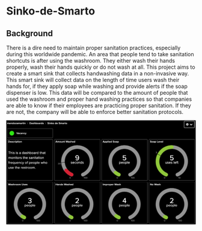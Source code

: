 # Sinko-de-Smarto

## Background

There is a dire need to maintain proper sanitation practices, especially during this worldwide pandemic. An area that people tend to take sanitation shortcuts is after using the washroom. They either wash their hands properly, wash their hands quickly or do not wash at all. This project aims to create a smart sink that collects handwashing data in a non-invasive way. This smart sink will collect data on the length of time users wash their hands for, if they apply soap while washing and provide alerts if the soap dispenser is low. This data will be compared to the amount of people that used the washroom and proper hand washing practices so that companies are able to know if their employees are practicing proper sanitation. If they are not, the company will be able to enforce better sanitation protocols.

![Dashboard](Dashboard.png)
